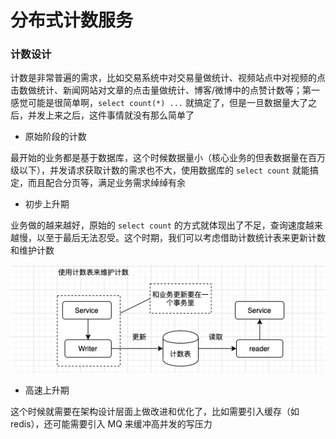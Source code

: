 # 分布式计数服务



### 计数设计

计数是非常普遍的需求，比如交易系统中对交易量做统计、视频站点中对视频的点击数做统计、新闻网站对文章的点击量做统计、博客/微博中的点赞计数等；第一感觉可能是很简单啊，`select count(*) ...` 就搞定了，但是一旦数据量大了之后，并发上来之后，这件事情就没有那么简单了

* 原始阶段的计数

最开始的业务都是基于数据库，这个时候数据量小（核心业务的但表数据量在百万级以下），并发请求获取计数的需求也不大，使用数据库的 `select count` 就能搞定，而且配合分页等，满足业务需求绰绰有余

* 初步上升期

业务做的越来越好，原始的 `select count` 的方式就体现出了不足，查询速度越来越慢，以至于最后无法忍受。这个时期，我们可以考虑借助计数统计表来更新计数和维护计数

![&#x8BA1;&#x6570;&#x8868;](../../.gitbook/assets/image%20%2843%29.png)

* 高速上升期

这个时候就需要在架构设计层面上做改进和优化了，比如需要引入缓存（如redis），还可能需要引入 MQ 来缓冲高并发的写压力



